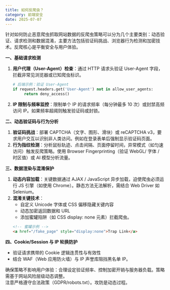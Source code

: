 ```yaml
---
title: 如何反爬虫？
category: 前端安全
date: 2025-07-07
---
```

针对如何防止恶意爬虫抓取网站数据的反爬虫策略可以分为几个主要类别：动态验证、请求检测和数据混淆，主要方法包括验证码挑战、浏览器行为检测和加密技术。反爬核心是平衡安全与用户体验。  

**一、基础请求检测**  
1. **用户代理（User-Agent）检查**：通过 HTTP 请求头验证 User-Agent 字段，拦截非常见浏览器或已知爬虫标识。  
   ```python
   # 后端示例：验证 User-Agent
   if request.headers.get('User-Agent') not in allow_user_agents:
        return deny_access()
   ```  
2. **IP 限制与频率监控**：限制单个 IP 的请求频率（每分钟最多 10 次）或封禁高频访问 IP。如果频率超阈则触发验证码或封锁。  

**二、动态验证码与行为分析**  
1. **验证码挑战**：部署 CAPTCHA（文字、图形、滑块）或 reCAPTCHA v3，要求用户交互以识别非人类访问。例如在登录表单后强制显示验证码页面。  
2. **行为指纹检测**：分析鼠标轨迹、点击间隔、页面停留时间，异常模式（如匀速访问）触发反爬策略。使用 Browser Fingerprinting（验证 WebGL/ 字体 / 时区值）或 AI 模型分析流量。  

**三、数据渲染与混淆保护**  
1. **动态内容加载**：关键数据通过 AJAX / JavaScript 异步加载，迫使爬虫必须运行 JS 引擎（如使用 Chrome）。静态方法无法解析，需结合 Web Driver 如 Selenium。  
2. **混淆关键技术**：  
   - 自定义 Unicode 字体或 CSS 偏移隐藏关键内容  
   - 动态加密返回数据和 URL  
   - 添加蜜罐陷阱（如 CSS display: none 元素）拦截爬虫。  
   ```html
   <!-- 蜜罐示例 -->
   <a href="/fake_page" style="display:none">Trap Link</a>
   ```  

**四、Cookie/Session 与 IP 轮换防护**  
- 验证请求携带的 Cookie 逻辑连贯性与有效性  
- 结合 WAF（Web 应用防火墙）与 IP 声誉库阻挡黑名单 IP。  

确保策略不影响用户体验：合理设定验证频率、控制加密开销与服务器负载。策略需基于网站风险层级动态调整。  
注意严格遵守合法政策（GDPR/robots.txt）。攻防是动态过程。
